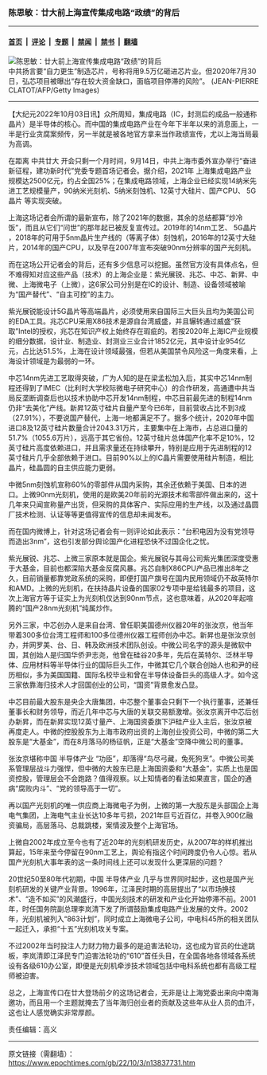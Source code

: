 ### 陈思敏：廿大前上海宣传集成电路“政绩”的背后

---

#### [首页](../../../..?n13837731) &nbsp;|&nbsp; [评论](../../../../../epoch-comment?n13837731) &nbsp;|&nbsp; [专题](../../../../../epoch-special?n13837731) &nbsp;|&nbsp; [禁闻](../../../../../epoch-news?n13837731) &nbsp;|&nbsp; [禁书](../../../../../books?n13837731) &nbsp;|&nbsp; [翻墙](https://github.com/gfw-breaker/nogfw/blob/master/README.md?n13837731)


<div><img alt="陈思敏：廿大前上海宣传集成电路“政绩”的背后" class="attachment-djy_600_400 size-djy_600_400 wp-post-image" src="https://i.epochtimes.com/assets/uploads/2022/10/id13837770-GettyImages-803139080-1-.jpeg"/>
<div class="caption">
 中共扬言要“自力更生”制造芯片，号称将用9.5万亿砸进芯片业。但2020年7月30日，弘芯项目被曝出“存在较大资金缺口，面临项目停滞的风险”。 (JEAN-PIERRE CLATOT/AFP/Getty Images)
</div></div><hr/><div class="post_content" id="artbody" itemprop="articleBody">
 <!-- article content begin -->
 <p>
  【大纪元2022年10月03日讯】众所周知，集成电路（IC，封测后的成品一般通称晶片）是半导体的核心。而中国的集成电路产业在今年下半年以来的消息面上，一半是行业贪腐案频传，另一半就是被各地官方拿来当作政绩宣传，尤以上海当局最为高调。
 </p>
 <p>
  在距离
  <ok href="https://www.epochtimes.com/gb/tag/%E4%B8%AD%E5%85%B1%E5%BB%BF%E5%A4%A7.html">
   中共廿大
  </ok>
  开会只剩一个月时间，9月14日，中共上海市委外宣办举行“奋进新征程，建功新时代”党委专题首场记者会。据介绍，2021年
  <ok href="https://www.epochtimes.com/gb/tag/%E4%B8%8A%E6%B5%B7%E9%9B%86%E6%88%90%E7%94%B5%E8%B7%AF%E4%BA%A7%E4%B8%9A.html">
   上海集成电路产业
  </ok>
  规模达2500亿元，约占全国25%；在集成电路领域，上海企业已经实现14纳米先进工艺规模量产，90纳米光刻机、5纳米刻蚀机、12英寸大硅片、国产CPU、
  <ok href="https://www.epochtimes.com/gb/tag/5g%E6%99%B6%E7%89%87.html">
   5G晶片
  </ok>
  等实现突破。
 </p>
 <p>
  上海这场记者会所谓的最新宣布，除了2021年的数据，其余的总结都算“炒冷饭”，而且从它们“问世”的那年起已被反复宣传过。2019年的14nm工艺、
  <ok href="https://www.epochtimes.com/gb/tag/5g%E6%99%B6%E7%89%87.html">
   5G晶片
  </ok>
  ，2018年的可用于5nm晶片生产线的（等离子体）刻蚀机，2016年的12英寸大硅片，2014年的国产CPU，以及早在2007年宣布突破90nm分辨率的国产光刻机。
 </p>
 <p>
  而在这场公开记者会的背后，还有多少信息可以挖掘。虽然官方没有具体点名，但不难得知对应这些产品（技术）的上海企业是：紫光展锐、兆芯、中芯、新昇、中微、上海微电子（上微），这6家公司分别是在IC的设计、制造、设备领域被喻为“国产替代”、“自主可控”的主力。
 </p>
 <p>
  紫光展锐能设计5G晶片等高端晶片，必须使用来自国际三大巨头且均为美国公司的EDA工具。兆芯CPU采用X86技术是源自台湾威盛，并且辗转通过威盛“获取”Intel的授权，兆芯在知识产权上始终存在瑕疵的。若按2020年上海IC产业规模的细分数据，设计业、制造业、封测业三业合计1852亿元，其中设计业954亿元，占比达51.5%，上海在设计领域最强，但若从美国禁令风险这一角度来看，上海设计领域是为最弱的一环。
 </p>
 <p>
  中芯14nm先进工艺取得突破，广为人知的是在梁孟松加入后，其实中芯14nm制程还得到了IMEC（比利时大学校际微电子研究中心）的合作研发，高通遭中共当局反垄断调查后也以技术协助中芯开发14nm制程，中芯目前最先进的制程14nm仍非“去美化”产线。新昇12英寸硅片自量产至今已6年，目前营收占比不到3成（27.91%），不要说国产替代，上海一地都满足不了。据多个统计，2020年中国进口8及12英寸硅片数量合计2043.31万片，主要集中在上海市，占总进口量的51.7%（1055.6万片），远高于其它省份。12英寸硅片总体国产化率不足10%，12英寸硅片高度依赖进口，并且需求量还在持续攀升，特别是应用于先进制程的12英寸硅片几乎全部依赖于进口。目前90%以上的IC晶片需要使用硅片制造，相比晶片，硅晶圆的自主供应能力更弱。
 </p>
 <p>
  中微5nm刻蚀机宣称60%的零部件从国内采购，其余还依赖于美国、日本的进口。上微90nm光刻机，使用的是欧美20年前的光源技术和零部件做出来的，这十几年来只闻宣称量产出货，但采购的具体客户、实际应用的生产线，以及通过晶圆厂技术检测、认证等等更值得宣传的信息却未闻发布。
 </p>
 <p>
  而在国内微博上，针对这场记者会有一则评论如此表示：“台积电因为没有党领导而造出3nm”，这也引发部分舆论国产化进程恐快不过国企化之忧。
 </p>
 <p>
  紫光展锐、兆芯、上微三家原本就是国企。紫光展锐与其母公司紫光集团深度受惠于大基金，目前也都深陷大基金反腐风暴。兆芯自制X86CPU产品已推出8年之久，目前销量都靠党政系统的采购，即便打国产旗号在国内民用领域仍不敌英特尔和AMD。上微的光刻机，在扶持晶片设备的国家02专项中是给钱最多的项目，这次上海官方等于证实上为光刻机仅达到90nm节点，这也意味着，从2020年起喧腾的“国产28nm光刻机”纯属炒作。
 </p>
 <p>
  另外三家，中芯创办人是来自台湾、曾任职美国德州仪器20年的张汝京，他当年带着300多位台湾工程师和100多位德州仪器工程师创办中芯。新昇也是张汝京创办，并网罗美、台、日、韩及欧洲技术团队创设。中微公司名字的源头是微软中国，其创始人是归国华侨尹志尧，他曾在硅谷20多年，先后在英特尔、泛林半导体、应用材料等半导体行业的国际巨头工作，中微其它几个联合创始人也和尹的经历相似，多为美国国籍、国际名校毕业和曾在半导体设备巨头的高级人才。如今这三家依靠海归技术人才回国创业的公司，“国资”背景愈发凸显。
 </p>
 <p>
  中芯目前最大股东是央企大唐集团，中芯整个董事会只剩下一个执行董事，还兼任董事长和财务领导，而近几年中芯与大唐的关联交易额激增。张汝京离开中芯后创办新昇，而在新昇实现12英寸量产、上海国资委旗下沪硅产业入主后，张汝京被再度走人。中微的控股股东为上海市政府出资的上海创业投资公司，中微的第二大股东是“大基金”，而在8月落马的杨征帆，正是“大基金”空降中微公司的董事。
 </p>
 <p>
  张汝京堪称中国
  <ok href="https://www.epochtimes.com/gb/tag/%E5%8D%8A%E5%AF%BC%E4%BD%93%E4%BA%A7%E4%B8%9A.html">
   半导体产业
  </ok>
  “功臣”，却落得“鸟尽弓藏，兔死狗烹”。中微公司美系管理层战斗力强悍，但中微的大股东已是上海国资委和“大基金”，实质上也是国资控股，管理层会不会跑路？值得观察。以上知情者的看法如果直言，国企的通病“腐败内斗”、“党的领导高于一切”。
 </p>
 <p>
  再以国产光刻机的唯一供应商上海微电子为例，上微的第一大股东是头部国企上海电气集团，上海电气主业长达10多年亏损，2021年巨亏近百亿，并卷入900亿融资骗局，高层落马、总裁跳楼，案情波及整个上海官场。
 </p>
 <p>
  上微自2002年成立至今也有了近20年的光刻机研发历史，从2007年的样机推出算起，15年来至今停留在90nm工艺上，舆论有指这个时间跨度仍令人心惊。若从国产光刻机大事年表的这一条时间线上还可以发现什么更深层的问题？
 </p>
 <p>
  20世纪50至80年代初期，中国
  <ok href="https://www.epochtimes.com/gb/tag/%E5%8D%8A%E5%AF%BC%E4%BD%93%E4%BA%A7%E4%B8%9A.html">
   半导体产业
  </ok>
  几乎与世界同时起步，这也是国产光刻机研发的关键产业背景。1996年，江泽民时期的高层提出了“以市场换技术”、“造不如买”的风潮盛行，中国光刻技术的研发和产业化开始停滞不前。2001年，时任国务院副总理李岚清下发了所谓鼓励集成电路产业发展的文件。2002年，光刻机被列入“863计划”，同时成立上海微电子公司，中电科45所的相关团队一起迁入，承担“十五”光刻机攻关专案。
 </p>
 <p>
  不过2002年当时投注人力财力物力最多的是迫害法轮功，这也成为官员的仕途跳板，李岚清即江泽民专门迫害法轮功的“610”首任头目，在全国各地各领域各系统设有各级610办公室，即便是光刻机牵涉技术领域包括中电科系统也都有高级工程师被迫害。
 </p>
 <p>
  总之，上海宣传口在廿大登场前夕的这场记者会，无非是让上海党委出来向中南海邀功，而且用一个主题就掩去了当年海归创业者的贡献及这些年从业人员的血汗，这也让人感觉确实非常厚颜。
 </p>
 <p>
  责任编辑：高义
 </p>
 <!-- article content end -->
 <div id="below_article_ad">
 </div>
</div>


---

原文链接（需翻墙）：https://www.epochtimes.com/gb/22/10/3/n13837731.htm